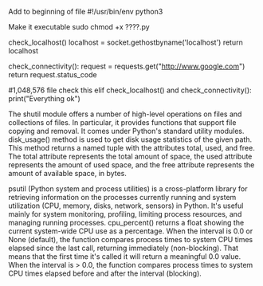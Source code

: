 Add to beginning of file
#!/usr/bin/env python3

Make it executable 
sudo chmod +x ????.py

check_localhost()
    localhost = socket.gethostbyname('localhost')
    return localhost

check_connectivity():
    request = requests.get("http://www.google.com")
    return request.status_code

#1,048,576
file 
check this 
elif check_localhost() and check_connectivity():
    print("Everything ok")



The shutil module offers a number of high-level operations on files and collections of files. In particular, it provides functions that support file copying and removal. It comes under Python's standard utility modules. disk_usage() method is used to get disk usage statistics of the given path. This method returns a named tuple with the attributes total, used, and free. The total attribute represents the total amount of space, the used attribute represents the amount of used space, and the free attribute represents the amount of available space, in bytes.

psutil (Python system and process utilities) is a cross-platform library for retrieving information on the processes currently running and system utilization (CPU, memory, disks, network, sensors) in Python. It's useful mainly for system monitoring, profiling, limiting process resources, and managing running processes. cpu_percent() returns a float showing the current system-wide CPU use as a percentage. When the interval is 0.0 or None (default), the function compares process times to system CPU times elapsed since the last call, returning immediately (non-blocking). That means that the first time it's called it will return a meaningful 0.0 value. When the interval is > 0.0, the function compares process times to system CPU times elapsed before and after the interval (blocking).